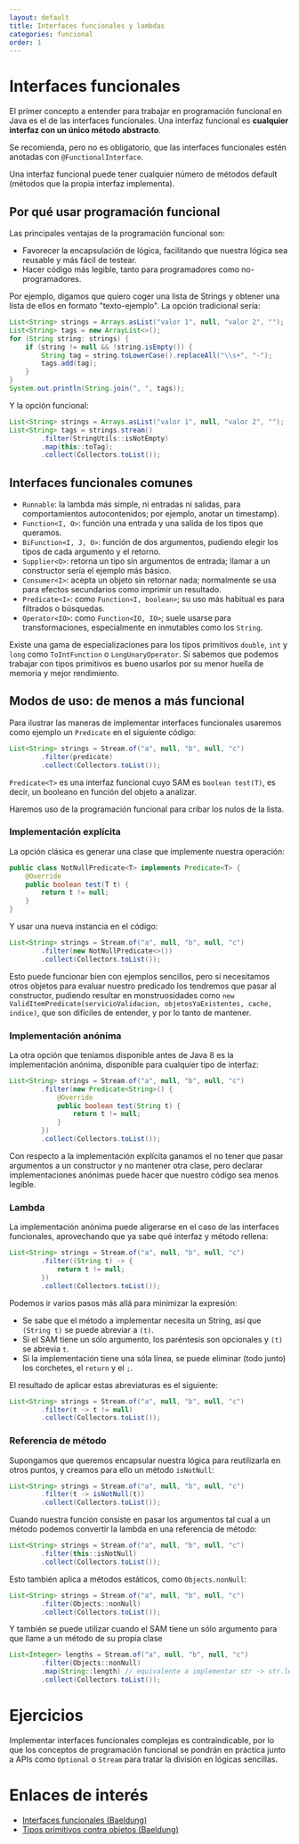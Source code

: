 ```yaml
---
layout: default
title: Interfaces funcionales y lambdas
categories: funcional
order: 1
---
```


# Interfaces funcionales

El primer concepto a entender para trabajar en programación funcional en Java es el de las interfaces funcionales.
Una interfaz funcional es **cualquier interfaz con un único método abstracto**.

Se recomienda, pero no es obligatorio, que las interfaces funcionales estén anotadas con `@FunctionalInterface`.

Una interfaz funcional puede tener cualquier número de métodos default (métodos que la propia interfaz implementa).

## Por qué usar programación funcional

Las principales ventajas de la programación funcional son:
* Favorecer la encapsulación de lógica, facilitando que nuestra lógica sea reusable y más fácil de testear.
* Hacer código más legible, tanto para programadores como no-programadores.

Por ejemplo, digamos que quiero coger una lista de Strings y obtener una lista de ellos en formato "texto-ejemplo".
La opción tradicional sería:

```java
List<String> strings = Arrays.asList("valor 1", null, "valor 2", "");
List<String> tags = new ArrayList<>();
for (String string: strings) {
    if (string != null && !string.isEmpty()) {
        String tag = string.toLowerCase().replaceAll("\\s+", "-");
        tags.add(tag);
    }
}
System.out.println(String.join(", ", tags));
```

Y la opción funcional:
```java
List<String> strings = Arrays.asList("valor 1", null, "valor 2", "");
List<String> tags = strings.stream()
        .filter(StringUtils::isNotEmpty)
        .map(this::toTag);
        .collect(Collectors.toList());
```

## Interfaces funcionales comunes

* `Runnable`: la lambda más simple, ni entradas ni salidas, para comportamientos autocontenidos; por ejemplo, anotar un timestamp).
* `Function<I, O>`: función una entrada y una salida de los tipos que queramos.
* `BiFunction<I, J, O>`: función de dos argumentos, pudiendo elegir los tipos de cada argumento y el retorno.
* `Supplier<O>`: retorna un tipo sin argumentos de entrada; llamar a un constructor sería el ejemplo más básico.
* `Consumer<I>`: acepta un objeto sin retornar nada; normalmente se usa para efectos secundarios como imprimir un resultado.
* `Predicate<I>`: como `Function<I, boolean>`; su uso más habitual es para filtrados o búsquedas.
* `Operator<IO>`: como `Function<IO, IO>`; suele usarse para transformaciones, especialmente en inmutables como los `String`.

Existe una gama de especializaciones para los tipos primitivos `double`, `int` y `long` como `ToIntFunction` o `LongUnaryOperator`.
Si sabemos que podemos trabajar con tipos primitivos es bueno usarlos por su menor huella de memoria y mejor rendimiento.

## Modos de uso: de menos a más funcional

Para ilustrar las maneras de implementar interfaces funcionales usaremos como ejemplo un `Predicate` en el siguiente código:

```java
List<String> strings = Stream.of("a", null, "b", null, "c")
        .filter(predicate)
        .collect(Collectors.toList());
```

`Predicate<T>` es una interfaz funcional cuyo SAM es `boolean test(T)`, es decir, un booleano en función del objeto a analizar.

Haremos uso de la programación funcional para cribar los nulos de la lista.

### Implementación explícita

La opción clásica es generar una clase que implemente nuestra operación:
```java
public class NotNullPredicate<T> implements Predicate<T> {
    @Override
    public boolean test(T t) {
        return t != null;
    }
}
```

Y usar una nueva instancia en el código:
```java
List<String> strings = Stream.of("a", null, "b", null, "c")
        .filter(new NotNullPredicate<>())
        .collect(Collectors.toList());
```

Esto puede funcionar bien con ejemplos sencillos, 
pero si necesitamos otros objetos para evaluar nuestro predicado los tendremos que pasar al constructor,
pudiendo resultar en monstruosidades como `new ValidItemPredicate(servicioValidacion, objetosYaExistentes, cache, indice)`,
que son difíciles de entender, y por lo tanto de mantener.

### Implementación anónima

La otra opción que teníamos disponible antes de Java 8 es la implementación anónima, disponible para cualquier tipo de interfaz:
```java
List<String> strings = Stream.of("a", null, "b", null, "c")
        .filter(new Predicate<String>() {
            @Override
            public boolean test(String t) {
                return t != null;
            }
        })
        .collect(Collectors.toList());
```

Con respecto a la implementación explícita ganamos el no tener que pasar argumentos a un constructor y no mantener otra clase,
pero declarar implementaciones anónimas puede hacer que nuestro código sea menos legible.

### Lambda

La implementación anónima puede aligerarse en el caso de las interfaces funcionales, aprovechando que ya sabe qué interfaz y método rellena:
```java
List<String> strings = Stream.of("a", null, "b", null, "c")
        .filter((String t) -> {
            return t != null;
        })
        .collect(Collectors.toList());
```

Podemos ir varios pasos más allá para minimizar la expresión:
* Se sabe que el método a implementar necesita un String, así que `(String t)` se puede abreviar a `(t)`.
* Si el SAM tiene un sólo argumento, los paréntesis son opcionales y `(t)` se abrevia `t`.
* Si la implementación tiene una sóla línea, se puede eliminar (todo junto) los corchetes, el `return` y el `;`.

El resultado de aplicar estas abreviaturas es el siguiente:
```java
List<String> strings = Stream.of("a", null, "b", null, "c")
        .filter(t -> t != null)
        .collect(Collectors.toList());
```

### Referencia de método

Supongamos que queremos encapsular nuestra lógica para reutilizarla en otros puntos, y creamos para ello un método `isNotNull`:
```java
List<String> strings = Stream.of("a", null, "b", null, "c")
        .filter(t -> isNotNull(t))
        .collect(Collectors.toList());
```

Cuando nuestra función consiste en pasar los argumentos tal cual a un método podemos convertir la lambda en una referencia de método:
```java
List<String> strings = Stream.of("a", null, "b", null, "c")
        .filter(this::isNotNull)
        .collect(Collectors.toList());
```

Esto también aplica a métodos estáticos, como `Objects.nonNull`:
```java
List<String> strings = Stream.of("a", null, "b", null, "c")
        .filter(Objects::nonNull)
        .collect(Collectors.toList());
```

Y también se puede utilizar cuando el SAM tiene un sólo argumento para que llame a un método de su propia clase
```java
List<Integer> lengths = Stream.of("a", null, "b", null, "c")
        .filter(Objects::nonNull)
        .map(String::length) // equivalente a implementar str -> str.length()
        .collect(Collectors.toList());
```

# Ejercicios

Implementar interfaces funcionales complejas es contraindicable, por lo que los conceptos de programación funcional se pondrán en práctica junto a APIs como `Optional` o `Stream` para tratar la división en lógicas sencillas.

# Enlaces de interés
* [Interfaces funcionales (Baeldung)](https://www.baeldung.com/java-8-functional-interfaces)
* [Tipos primitivos contra objetos (Baeldung)](https://www.baeldung.com/java-primitives-vs-objects)
